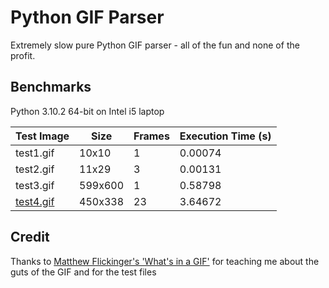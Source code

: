 # Python GIF Parser

Extremely slow pure Python GIF parser - all of the fun and none of the profit. 

## Benchmarks

Python 3.10.2 64-bit on Intel i5 laptop

| Test Image | Size | Frames | Execution Time (s) |
| --- | --- | --- | --- |
| test1.gif | 10x10 | 1 | 0.00074 |
| test2.gif | 11x29 | 3 | 0.00131 |
| test3.gif | 599x600 | 1 | 0.58798 |
| [test4.gif](https://c.tenor.com/DKsQ9JoQt7EAAAAC/angry-panda.gif) | 450x338 | 23 | 3.64672 |

## Credit

Thanks to [Matthew Flickinger's 'What's in a GIF'](https://www.matthewflickinger.com/lab/whatsinagif/) for teaching me about the guts of the GIF and for the test files